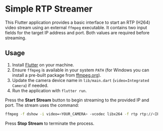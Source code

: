 # Simple RTP Streamer

This Flutter application provides a basic interface to start an RTP (H264) video stream using an external `ffmpeg` executable. It contains two input fields for the target IP address and port. Both values are required before streaming.

## Usage

1. Install [Flutter](https://flutter.dev/docs/get-started/install) on your machine.
2. Ensure `ffmpeg` is available in your system `PATH` (for Windows you can install a pre-built package from [ffmpeg.org](https://ffmpeg.org/download.html)).
3. Update the camera device name in `lib/main.dart` (`video=Integrated Camera`) if needed.
4. Run the application with `flutter run`.

Press the **Start Stream** button to begin streaming to the provided IP and port. The stream uses the command:

```bash
ffmpeg -f dshow -i video=<YOUR_CAMERA> -vcodec libx264 -f rtp rtp://<IP>:<PORT>
```

Press **Stop Stream** to terminate the process.
